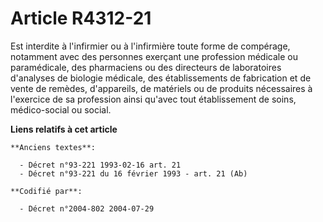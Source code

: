 # Article R4312-21

Est interdite à l'infirmier ou à l'infirmière toute forme de compérage, notamment avec des personnes exerçant une profession
médicale ou paramédicale, des pharmaciens ou des directeurs de laboratoires d'analyses de biologie médicale, des
établissements de fabrication et de vente de remèdes, d'appareils, de matériels ou de produits nécessaires à l'exercice de sa
profession ainsi qu'avec tout établissement de soins, médico-social ou social.

**Liens relatifs à cet article**

	**Anciens textes**:

	  - Décret n°93-221 1993-02-16 art. 21
	  - Décret n°93-221 du 16 février 1993 - art. 21 (Ab)

	**Codifié par**:

	  - Décret n°2004-802 2004-07-29
